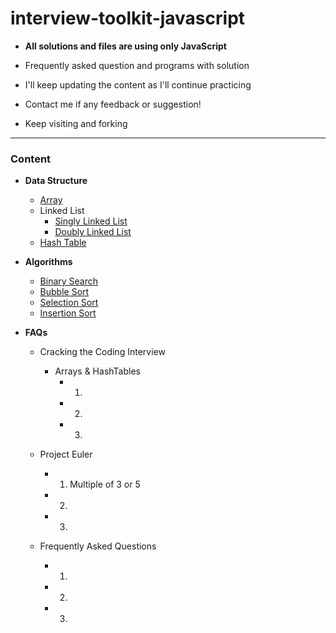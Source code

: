# interview-toolkit-javascript

* **All solutions and files are using only JavaScript**

* Frequently asked question and programs with solution

* I'll keep updating the content as I'll continue practicing

* Contact me if any feedback or suggestion!

* Keep visiting and forking

---

### Content

  * **Data Structure**
    * [Array](https://github.com/CUManiar/interview-toolkit-javascript/blob/master/Data%20Structure/Array.js)
    * Linked List
      * [Singly Linked List](https://github.com/CUManiar/interview-toolkit-javascript/blob/master/Data%20Structure/LinkedList.js)
      * [Doubly Linked List](https://github.com/CUManiar/interview-toolkit-javascript/blob/master/Data%20Structure/DoublyLinkedList.js)
    * [Hash Table](https://github.com/CUManiar/interview-toolkit-javascript/blob/master/Data%20Structure/HashTable.js)



  * **Algorithms**
    * [Binary Search](https://github.com/CUManiar/interview-toolkit-javascript/blob/master/Algorithms/binraySearch.js)
    * [Bubble Sort](https://github.com/CUManiar/interview-toolkit-javascript/blob/master/Algorithms/bubbleSort.js)
    * [Selection Sort](https://github.com/CUManiar/interview-toolkit-javascript/blob/master/Algorithms/insertionSort.js)
    * [Insertion Sort](https://github.com/CUManiar/interview-toolkit-javascript/blob/master/Algorithms/selectionSort.js)


  * **FAQs**
  
    * Cracking the Coding Interview
      * Arrays & HashTables
        * 1. 
        * 2.
        * 3.

     * Project Euler
       * 1. Multiple of 3 or 5
       * 2. 
       * 3. 
       
     * Frequently Asked Questions
       * 1.
       * 2.
       * 3.
